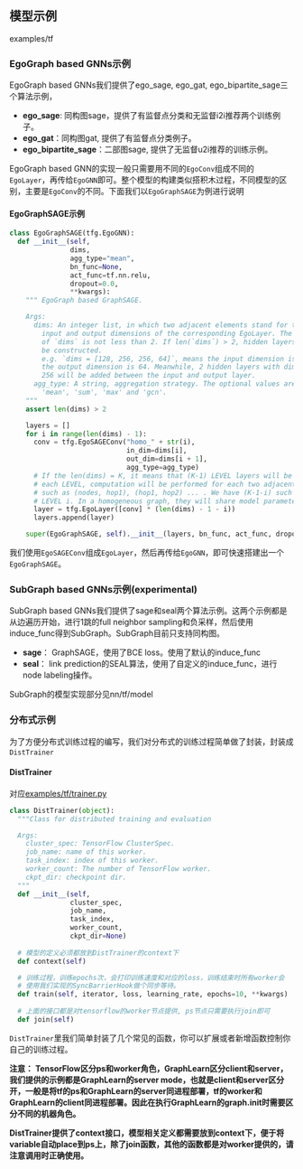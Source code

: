 ## 模型示例

examples/tf<br/>


### EgoGraph based GNNs示例
EgoGraph based GNNs我们提供了ego_sage, ego_gat, ego_bipartite_sage三个算法示例，

- **ego_sage**: 同构图sage，提供了有监督点分类和无监督i2i推荐两个训练例子。
- **ego_gat**：同构图gat, 提供了有监督点分类例子。
- **ego_bipartite_sage**：二部图sage, 提供了无监督u2i推荐的训练示例。



EgoGraph based GNN的实现一般只需要用不同的`EgoConv`组成不同的`EgoLayer`，再传给`EgoGNN`即可。整个模型的构建类似搭积木过程，不同模型的区别，主要是`EgoConv`的不同。下面我们以`EgoGraphSAGE`为例进行说明<br/>


#### EgoGraphSAGE示例

```python
class EgoGraphSAGE(tfg.EgoGNN):
  def __init__(self,
               dims,
               agg_type="mean",
               bn_func=None,
               act_func=tf.nn.relu,
               dropout=0.0,
               **kwargs):
    """ EgoGraph based GraphSAGE.

    Args:
      dims: An integer list, in which two adjacent elements stand for the
        input and output dimensions of the corresponding EgoLayer. The length
        of `dims` is not less than 2. If len(`dims`) > 2, hidden layers will 
        be constructed. 
        e.g. `dims = [128, 256, 256, 64]`, means the input dimension is 128 and
        the output dimension is 64. Meanwhile, 2 hidden layers with dimension 
        256 will be added between the input and output layer.
      agg_type: A string, aggregation strategy. The optional values are
        'mean', 'sum', 'max' and 'gcn'.
    """
    assert len(dims) > 2

    layers = []
    for i in range(len(dims) - 1):
      conv = tfg.EgoSAGEConv("homo_" + str(i),
                             in_dim=dims[i],
                             out_dim=dims[i + 1],
                             agg_type=agg_type)
      # If the len(dims) = K, it means that (K-1) LEVEL layers will be added. At
      # each LEVEL, computation will be performed for each two adjacent hops,
      # such as (nodes, hop1), (hop1, hop2) ... . We have (K-1-i) such pairs at
      # LEVEL i. In a homogeneous graph, they will share model parameters.
      layer = tfg.EgoLayer([conv] * (len(dims) - 1 - i))
      layers.append(layer)

    super(EgoGraphSAGE, self).__init__(layers, bn_func, act_func, dropout)
```


我们使用`EgoSAGEConv`组成`EgoLayer`，然后再传给`EgoGNN`，即可快速搭建出一个`EgoGraphSAGE`。<br/>

### SubGraph based GNNs示例(experimental)
SubGraph based GNNs我们提供了sage和seal两个算法示例。这两个示例都是从边遍历开始，进行1跳的full neighbor sampling和负采样，然后使用induce_func得到SubGraph。SubGraph目前只支持同构图。<br/>

- **sage**： GraphSAGE，使用了BCE loss。使用了默认的induce_func
- **seal**： link prediction的SEAL算法，使用了自定义的induce_func，进行node labeling操作。 <br/>

SubGraph的模型实现部分见nn/tf/model


### 分布式示例
为了方便分布式训练过程的编写，我们对分布式的训练过程简单做了封装，封装成`DistTrainer`
​

#### DistTrainer
对应[examples/tf/trainer.py](https://github.com/alibaba/graph-learn/blob/master/examples/tf/trainer.py)

```python
class DistTrainer(object):
  """Class for distributed training and evaluation

  Args:
    cluster_spec: TensorFlow ClusterSpec.
    job_name: name of this worker.
    task_index: index of this worker.
    worker_count: The number of TensorFlow worker.
    ckpt_dir: checkpoint dir.
  """
  def __init__(self,
               cluster_spec,
               job_name,
               task_index,
               worker_count,
               ckpt_dir=None)
   
  # 模型的定义必须都放到DistTrainer的context下 
  def context(self)

  # 训练过程，训练epochs次，会打印训练速度和对应的loss，训练结束时所有worker会
  # 使用我们实现的SyncBarrierHook做个同步等待。
  def train(self, iterator, loss, learning_rate, epochs=10, **kwargs)
    
  # 上面的接口都是对tensorflow的worker节点提供, ps节点只需要执行join即可
  def join(self)
```
`DistTrainer`里我们简单封装了几个常见的函数，你可以扩展或者新增函数控制你自己的训练过程。
**​**

**注意：**
**TensorFlow区分ps和worker角色，GraphLearn区分client和server，我们提供的示例都是GraphLearn的server mode，也就是client和server区分开，一般是将tf的ps和GraphLearn的server同进程部署，tf的worker和GraphLearn的client同进程部署。因此在执行GraphLearn的graph.init时需要区分不同的机器角色。**
**​**

**DistTrainer提供了context接口，模型相关定义都需要放到context下，便于将variable自动place到ps上，除了join函数，其他的函数都是对worker提供的，请注意调用时正确使用。**
​
